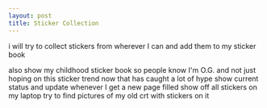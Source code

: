 ```yaml
---
layout: post
title: Sticker Collection
---
```


i will try to collect stickers from wherever I can and add them to my sticker book

also show my childhood sticker book so people know I'm O.G. and not just hoping on this sticker trend now that has caught a lot of hype
show current status and update whenever I get a new page filled
show off all stickers on my laptop
try to find pictures of my old crt with stickers on it
